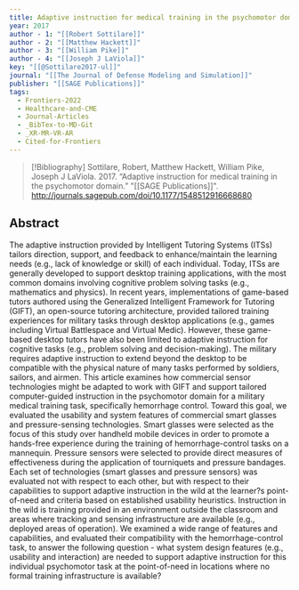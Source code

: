 ```yaml
---
title: Adaptive instruction for medical training in the psychomotor domain
year: 2017
author - 1: "[[Robert Sottilare]]"
author - 2: "[[Matthew Hackett]]"
author - 3: "[[William Pike]]"
author - 4: "[[Joseph J LaViola]]"
key: "[[@Sottilare2017-ul]]"
journal: "[[The Journal of Defense Modeling and Simulation]]"
publisher: "[[SAGE Publications]]"
tags:
  - Frontiers-2022
  - Healthcare-and-CME
  - Journal-Articles
  - _BibTex-to-MD-Git
  - _XR-MR-VR-AR
  - Cited-for-Frontiers
---
```


> [!Bibliography]
> Sottilare, Robert, Matthew Hackett, William Pike, Joseph J LaViola. 2017. “Adaptive instruction for medical training in the psychomotor domain.” "[[SAGE Publications]]". http://journals.sagepub.com/doi/10.1177/1548512916668680

## Abstract
The adaptive instruction provided by Intelligent Tutoring Systems (ITSs) tailors direction, support, and feedback to enhance/maintain the learning needs (e.g., lack of knowledge or skill) of each individual. Today, ITSs are generally developed to support desktop training applications, with the most common domains involving cognitive problem solving tasks (e.g., mathematics and physics). In recent years, implementations of game-based tutors authored using the Generalized Intelligent Framework for Tutoring (GIFT), an open-source tutoring architecture, provided tailored training experiences for military tasks through desktop applications (e.g., games including Virtual Battlespace and Virtual Medic). However, these game-based desktop tutors have also been limited to adaptive instruction for cognitive tasks (e.g., problem solving and decision-making). The military requires adaptive instruction to extend beyond the desktop to be compatible with the physical nature of many tasks performed by soldiers, sailors, and airmen. This article examines how commercial sensor technologies might be adapted to work with GIFT and support tailored computer-guided instruction in the psychomotor domain for a military medical training task, specifically hemorrhage control. Toward this goal, we evaluated the usability and system features of commercial smart glasses and pressure-sensing technologies. Smart glasses were selected as the focus of this study over handheld mobile devices in order to promote a hands-free experience during the training of hemorrhage-control tasks on a mannequin. Pressure sensors were selected to provide direct measures of effectiveness during the application of tourniquets and pressure bandages. Each set of technologies (smart glasses and pressure sensors) was evaluated not with respect to each other, but with respect to their capabilities to support adaptive instruction in the wild at the learner?s point-of-need and criteria based on established usability heuristics. Instruction in the wild is training provided in an environment outside the classroom and areas where tracking and sensing infrastructure are available (e.g., deployed areas of operation). We examined a wide range of features and capabilities, and evaluated their compatibility with the hemorrhage-control task, to answer the following question -  what system design features (e.g., usability and interaction) are needed to support adaptive instruction for this individual psychomotor task at the point-of-need in locations where no formal training infrastructure is available?
